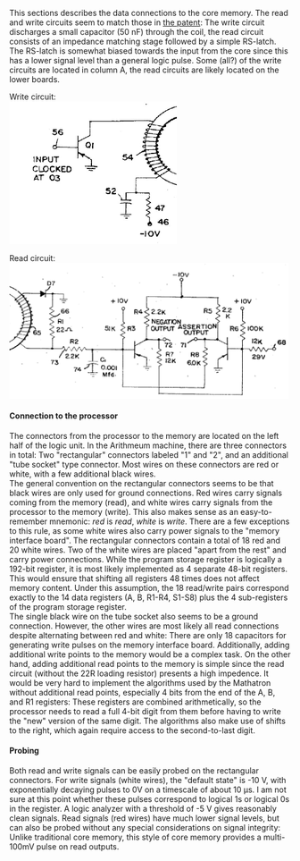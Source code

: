 This sections describes the data connections to the core memory. The read and write circuits seem to match those in [the
patent](./patents/US3438011-shift-register.pdf): The write circuit discharges a small capacitor (50 nF) through the
coil, the read circuit consists of an impedance matching stage followed by a simple RS-latch. The RS-latch is somewhat
biased towards the input from the core since this has a lower signal level than a general logic pulse. Some (all?) of
the write circuits are located in column A, the read circuits are likely located on the lower boards.

Write circuit:  
<img src="./images/memory/write-circuit.jpg" width="300">

Read circuit:  
<img src="./images/memory/read-circuit.png" width="500">

#### Connection to the processor

The connectors from the processor to the memory are located on the left half of the logic unit. In the Arithmeum
machine, there are three connectors in total: Two "rectangular" connectors labeled "1" and "2", and an additional "tube
socket" type connector. Most wires on these connectors are red or white, with a few additional black wires.  
The general convention on the rectangular connectors seems to be that black wires are only used for ground connections.
Red wires carry signals coming from the memory (read), and white wires carry signals from the processor to the memory
(write). This also makes sense as an easy-to-remember mnemonic: *red* is *read*, *white* is *write*. There are a few
exceptions to this rule, as some white wires also carry power signals to the "memory interface board". The rectangular
connectors contain a total of 18 red and 20 white wires. Two of the white wires are placed "apart from the rest" and
carry power connections. While the program storage register is logically a 192-bit register, it is most likely
implemented as 4 separate 48-bit registers. This would ensure that shifting all registers 48 times does not affect
memory content. Under this assumption, the 18 read/write pairs correspond exactly to the 14 data registers (A, B, R1-R4,
S1-S8) plus the 4 sub-registers of the program storage register.  
The single black wire on the tube socket also seems to be a ground connection. However, the other wires are most likely
all read connections despite alternating between red and white: There are only 18 capacitors for generating write pulses
on the memory interface board. Additionally, adding additional write points to the memory would be a complex task. On
the other hand, adding additional read points to the memory is simple since the read circuit (without the 22R loading
resistor) presents a high impedence. It would be very hard to implement the algorithms used by the Mathatron without
additional read points, especially 4 bits from the end of the A, B, and R1 registers: These registers are combined
arithmetically, so the processor needs to read a full 4-bit digit from them before having to write the "new" version of
the same digit. The algorithms also make use of shifts to the right, which again require access to the second-to-last
digit.

#### Probing

Both read and write signals can be easily probed on the rectangular connectors. For write signals (white wires), the
"default state" is -10 V, with exponentially decaying pulses to 0V on a timescale of about 10 µs. I am not sure at this
point whether these pulses correspond to logical 1s or logical 0s in the register. A logic analyzer with a threshold of
-5 V gives reasonably clean signals. Read signals (red wires) have much lower signal levels, but can also be probed
without any special considerations on signal integrity: Unlike traditional core memory, this style of core memory
provides a multi-100mV pulse on read outputs.
